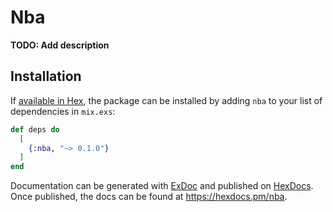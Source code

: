 # Nba

**TODO: Add description**

## Installation

If [available in Hex](https://hex.pm/docs/publish), the package can be installed
by adding `nba` to your list of dependencies in `mix.exs`:

```elixir
def deps do
  [
    {:nba, "~> 0.1.0"}
  ]
end
```

Documentation can be generated with [ExDoc](https://github.com/elixir-lang/ex_doc)
and published on [HexDocs](https://hexdocs.pm). Once published, the docs can
be found at <https://hexdocs.pm/nba>.

